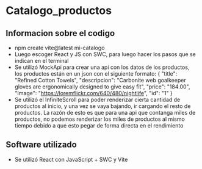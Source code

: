 # Catalogo_productos 
## Informacion sobre el codigo
- npm create vite@latest mi-catalogo
- Luego escoger React y JS con SWC, para luego hacer los pasos que se indican en el terminal
- Se utilizó MockApi para crear una api con los datos de los productos, los productos están en un json con el siguiente formato:
    {
    "title": "Refined Cotton Towels",
    "descripcion": "Carbonite web goalkeeper gloves are ergonomically designed to give easy fit",
    "price": "184.00",
    "Image": "https://loremflickr.com/640/480/nightlife",
    "id": "1"
    }
- Se utilizó el InfiniteScroll para poder renderizar cierta cantidad de productos al inicio, y una vez se vaya bajando, ir cargando el resto de productos. La razón de esto es que para una api que contanga miles de productos, no podemos renderizar los miles de productos al mismo tiempo debido a que esto pegar de forma directa en el rendimiento
## Software utilizado
- Se utilizó React con JavaScript + SWC y Vite
